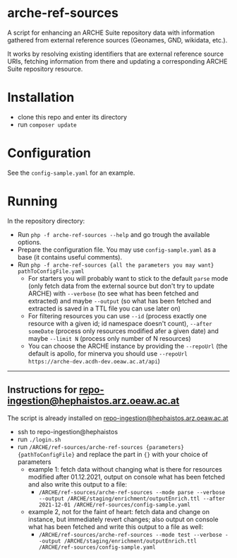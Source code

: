 # arche-ref-sources

A script for enhancing an ARCHE Suite repository data with information gathered from external reference sources (Geonames, GND, wikidata, etc.).

It works by resolving existing identifiers that are external reference source URIs, fetching information from there and updating a corresponding ARCHE Suite repository resource.

# Installation

* clone this repo and enter its directory
* run `composer update`

# Configuration

See the `config-sample.yaml` for an example.

# Running

In the repository directory:

* Run `php -f arche-ref-sources --help` and go trough the available options.
* Prepare the configuration file. You may use `config-sample.yaml` as a base (it contains useful comments).
* Run `php -f arche-ref-sources {all the parameters you may want} pathToConfigFile.yaml`
  * For starters you will probably want to stick to the default `parse` mode (only fetch data from the external source but don't try to update ARCHE) with `--verbose` (to see what has been fetched and extracted) and maybe `--output` (so what has been fetched and extracted is saved in a TTL file you can use later on)
  * For filtering resources you can use `--id` (process exactly one resource with a given id; id namespace doesn't count), `--after someDate` (process only resources modified afer a given date) and maybe `--limit N` (process only number of N resources)
  * You can choose the ARCHE instance by providing the `--repoUrl` (the default is apollo, for minerva you should use `--repoUrl https://arche-dev.acdh-dev.oeaw.ac.at/api`)

---

## Instructions for repo-ingestion@hephaistos.arz.oeaw.ac.at

The script is already installed on repo-ingestion@hephaistos.arz.oeaw.ac.at

* ssh to repo-ingestion@hephaistos
* run `./login.sh`
* run `/ARCHE/ref-sources/arche-ref-sources {parameters} {pathToConfigFile}` and replace the part in `{}` with your choice of parameters
  * example 1: fetch data without changing what is there for resources modified after 01.12.2021, output on console what has been fetched and also write this output to a file: 
     * `/ARCHE/ref-sources/arche-ref-sources --mode parse --verbose --output /ARCHE/staging/enrichment/outputEnrich.ttl --after 2021-12-01 /ARCHE/ref-sources/config-sample.yaml`
  * example 2, not for the faint of heart: fetch data and change on instance, but immediately revert changes; also output on console what has been fetched and  write this output to a file as well: 
     * `/ARCHE/ref-sources/arche-ref-sources --mode test --verbose --output /ARCHE/staging/enrichment/outputEnrich.ttl /ARCHE/ref-sources/config-sample.yaml` 



